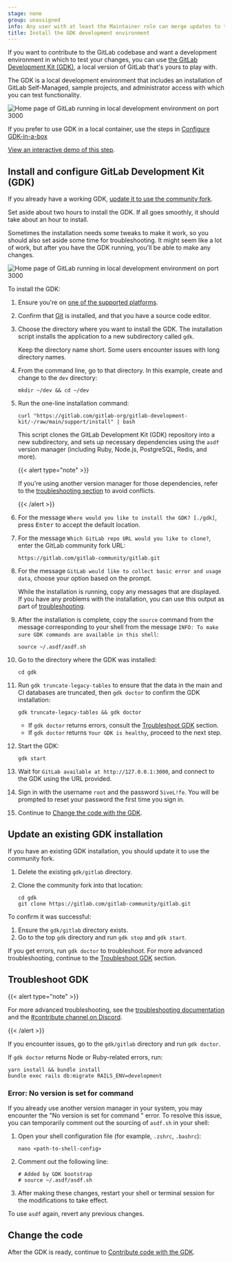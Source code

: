 ```yaml
---
stage: none
group: unassigned
info: Any user with at least the Maintainer role can merge updates to this content. For details, see https://docs.gitlab.com/development/development_processes/#development-guidelines-review.
title: Install the GDK development environment
---
```


If you want to contribute to the GitLab codebase and want a development environment in which to test
your changes, you can use [the GitLab Development Kit (GDK)](https://gitlab.com/gitlab-org/gitlab-development-kit),
a local version of GitLab that's yours to play with.

The GDK is a local development environment that includes an installation of GitLab Self-Managed,
sample projects, and administrator access with which you can test functionality.

![Home page of GitLab running in local development environment on port 3000](img/gdk_home_v15_11.png)

If you prefer to use GDK in a local container, use the steps in [Configure GDK-in-a-box](configure-dev-env-gdk-in-a-box.md)

[View an interactive demo of this step](https://gitlab.navattic.com/xtk20s8x).

## Install and configure GitLab Development Kit (GDK)

If you already have a working GDK,
[update it to use the community fork](#update-an-existing-gdk-installation).

Set aside about two hours to install the GDK. If all goes smoothly, it
should take about an hour to install.

Sometimes the installation needs some tweaks to make it work, so you should
also set aside some time for troubleshooting.
It might seem like a lot of work, but after you have the GDK running,
you'll be able to make any changes.

![Home page of GitLab running in local development environment on port 3000](img/gdk_home_v15_11.png)

To install the GDK:

1. Ensure you're on
   [one of the supported platforms](https://gitlab.com/gitlab-org/gitlab-development-kit/-/tree/main/#supported-platforms).
1. Confirm that [Git](../../../topics/git/how_to_install_git/_index.md) is installed,
   and that you have a source code editor.
1. Choose the directory where you want to install the GDK.
   The installation script installs the application to a new subdirectory called `gdk`.

   Keep the directory name short. Some users encounter issues with long directory names.

1. From the command line, go to that directory.
   In this example, create and change to the `dev` directory:

   ```shell
   mkdir ~/dev && cd ~/dev
   ```

1. Run the one-line installation command:

   ```shell
   curl "https://gitlab.com/gitlab-org/gitlab-development-kit/-/raw/main/support/install" | bash
   ```

   This script clones the GitLab Development Kit (GDK) repository into a new subdirectory, and sets up necessary dependencies using the `asdf` version manager (including Ruby, Node.js, PostgreSQL, Redis, and more).

   {{< alert type="note" >}}

   If you're using another version manager for those dependencies, refer to the [troubleshooting section](#error-no-version-is-set-for-command) to avoid conflicts.

   {{< /alert >}}

1. For the message `Where would you like to install the GDK? [./gdk]`,
   press <kbd>Enter</kbd> to accept the default location.
1. For the message `Which GitLab repo URL would you like to clone?`, enter the GitLab community fork URL:

   ```shell
   https://gitlab.com/gitlab-community/gitlab.git
   ```

1. For the message `GitLab would like to collect basic error and usage data`,
   choose your option based on the prompt.

   While the installation is running, copy any messages that are displayed.
   If you have any problems with the installation, you can use this output as
   part of [troubleshooting](#troubleshoot-gdk).

1. After the installation is complete,
   copy the `source` command from the message corresponding to your shell
   from the message `INFO: To make sure GDK commands are available in this shell`:

   ```shell
   source ~/.asdf/asdf.sh
   ```

1. Go to the directory where the GDK was installed:

   ```shell
   cd gdk
   ```

1. Run `gdk truncate-legacy-tables` to ensure that the data in the main and CI databases are truncated,
   then `gdk doctor` to confirm the GDK installation:

   ```shell
   gdk truncate-legacy-tables && gdk doctor
   ```

   - If `gdk doctor` returns errors, consult the [Troubleshoot GDK](#troubleshoot-gdk) section.
   - If `gdk doctor` returns `Your GDK is healthy`, proceed to the next step.

1. Start the GDK:

   ```shell
   gdk start
   ```

1. Wait for `GitLab available at http://127.0.0.1:3000`,
   and connect to the GDK using the URL provided.

1. Sign in with the username `root` and the password `5iveL!fe`. You will be prompted
   to reset your password the first time you sign in.

1. Continue to [Change the code with the GDK](contribute-gdk.md).

## Update an existing GDK installation

If you have an existing GDK installation, you should update it to use the community fork.

1. Delete the existing `gdk/gitlab` directory.
1. Clone the community fork into that location:

   ```shell
   cd gdk
   git clone https://gitlab.com/gitlab-community/gitlab.git
   ```

To confirm it was successful:

1. Ensure the `gdk/gitlab` directory exists.
1. Go to the top `gdk` directory and run `gdk stop` and `gdk start`.

If you get errors, run `gdk doctor` to troubleshoot.
For more advanced troubleshooting, continue to the [Troubleshoot GDK](#troubleshoot-gdk) section.

## Troubleshoot GDK

{{< alert type="note" >}}

For more advanced troubleshooting, see
the [troubleshooting documentation](https://gitlab.com/gitlab-org/gitlab-development-kit/-/tree/main/doc/troubleshooting)
and the [#contribute channel on Discord](https://discord.com/channels/778180511088640070/997442331202564176).

{{< /alert >}}

If you encounter issues, go to the `gdk/gitlab`
directory and run `gdk doctor`.

If `gdk doctor` returns Node or Ruby-related errors, run:

```shell
yarn install && bundle install
bundle exec rails db:migrate RAILS_ENV=development
```

### Error: No version is set for command

If you already use another version manager in your system, you may encounter the "No version is set for command <command>" error.
To resolve this issue, you can temporarily comment out the sourcing of `asdf.sh` in your shell:

1. Open your shell configuration file (for example, `.zshrc`, `.bashrc`):

   ```shell
   nano <path-to-shell-config>
   ```

1. Comment out the following line:

   ```shell
   # Added by GDK bootstrap
   # source ~/.asdf/asdf.sh
   ```

1. After making these changes, restart your shell or terminal session for the modifications to take effect.

To use `asdf` again, revert any previous changes.

## Change the code

After the GDK is ready, continue to [Contribute code with the GDK](contribute-gdk.md).
